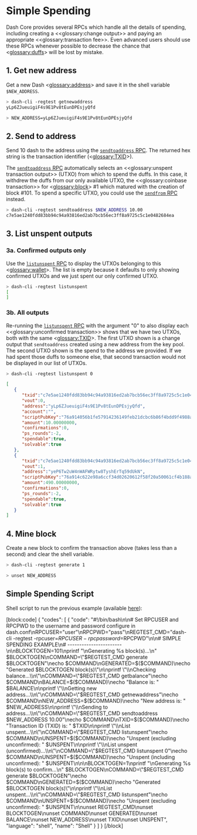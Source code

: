 # Simple Spending

Dash Core provides several RPCs which handle all the details of spending, including creating a <<glossary:change output>> and paying an appropriate <<glossary:transaction fee>>. Even advanced users should use these RPCs whenever possible to decrease the chance that <<glossary:duffs>> will be lost by mistake.

## 1. Get new address

Get a new Dash <<glossary:address>> and save it in the shell variable `$NEW_ADDRESS`.

``` bash
> dash-cli -regtest getnewaddress
yLp6ZJueuigiF4s9E1Pv8tEunDPEsjyQfd

> NEW_ADDRESS=yLp6ZJueuigiF4s9E1Pv8tEunDPEsjyQfd
```

## 2. Send to address

Send 10 dash to the address using the [`sendtoaddress` RPC](../api-ref/core-api-ref-remote-procedure-calls-wallet.md#sendtoaddress).  The returned hex string is the transaction identifier (<<glossary:TXID>>).

The [`sendtoaddress` RPC](../api-ref/core-api-ref-remote-procedure-calls-wallet.md#sendtoaddress) automatically selects an <<glossary:unspent transaction output>> (UTXO) from which to spend the duffs. In this case, it withdrew the duffs from our only available UTXO, the <<glossary:coinbase transaction>> for <<glossary:block>> #1 which matured with the creation of block #101. To spend a specific UTXO, you could use the [`sendfrom` RPC](../api-ref/core-api-ref-remote-procedure-calls-wallet-deprecated.md#sendfrom) instead.

``` bash
> dash-cli -regtest sendtoaddress $NEW_ADDRESS 10.00
c7e5ae1240fdd83bb94c94a93816ed2ab7bcb56ec3ff8a9725c5c1e0482684ea
```

## 3. List unspent outputs

### 3a. Confirmed outputs only

Use the [`listunspent` RPC](../api-ref/core-api-ref-remote-procedure-calls-wallet.md#listunspent) to display the UTXOs belonging to this <<glossary:wallet>>. The list is empty because it defaults to only showing confirmed UTXOs and we just spent our only confirmed UTXO.

``` bash
> dash-cli -regtest listunspent
[
]
```

### 3b. All outputs

Re-running the [`listunspent` RPC](../api-ref/core-api-ref-remote-procedure-calls-wallet.md#listunspent) with the argument "0" to also display each <<glossary:unconfirmed transaction>> shows that we have two UTXOs, both with the same <<glossary:TXID>>. The first UTXO shown is a change output that `sendtoaddress` created using a new address from the key pool. The second UTXO shown is the spend to the address we provided. If we had spent those duffs to someone else, that second transaction would not be displayed in our list of UTXOs.

``` bash
> dash-cli -regtest listunspent 0
```

``` json
[  
   {  
      "txid":"c7e5ae1240fdd83bb94c94a93816ed2ab7bcb56ec3ff8a9725c5c1e0482684ea",
      "vout":0,
      "address":"yLp6ZJueuigiF4s9E1Pv8tEunDPEsjyQfd",
      "account":"",
      "scriptPubKey":"76a914056b1fe57914236149feb21dcbc6b86f4bdd9f4988ac",
      "amount":10.00000000,
      "confirmations":0,
      "ps_rounds":-2,
      "spendable":true,
      "solvable":true
   },
   {  
      "txid":"c7e5ae1240fdd83bb94c94a93816ed2ab7bcb56ec3ff8a9725c5c1e0482684ea",
      "vout":1,
      "address":"yeP6Tw2uW4nWAFWRytw8TyshErTq59dUkN",
      "scriptPubKey":"76a914c622e98a6ccf34d02620612f58f20a50061cf4b188ac",
      "amount":490.00000000,
      "confirmations":0,
      "ps_rounds":-2,
      "spendable":true,
      "solvable":true
   }
]
```

## 4. Mine block

Create a new block to confirm the transaction above (takes less than a second) and clear the shell variable.

``` bash
> dash-cli -regtest generate 1

> unset NEW_ADDRESS
```

## Simple Spending Script

Shell script to run the previous example (available [here](https://gist.github.com/dash-docs/f40bddfc0844ec0d66d196720dc936f8#file-regtest_transaction_simple_spending_example-sh)):

[block:code]
{
  "codes": [
    {
      "code": "#!/bin/bash\n\n# Set RPCUSER and RPCPWD to the username and password configure in dash.conf\nRPCUSER=\"user\"\nRPCPWD=\"pass\"\nREGTEST_CMD=\"dash-cli -regtest -rpcuser=$RPCUSER -rpcpassword=$RPCPWD\"\n\n# SIMPLE SPENDING EXAMPLE\n# -----------------------\n\nBLOCKTOGEN=101\nprintf \"\\nGenerating %s block(s)...\\n\" $BLOCKTOGEN\nCOMMAND=\"$REGTEST_CMD generate $BLOCKTOGEN\"\necho $COMMAND\nGENERATED=$($COMMAND)\necho \"Generated $BLOCKTOGEN block(s)\"\n\nprintf \"\\nChecking balance...\\n\"\nCOMMAND=\"$REGTEST_CMD getbalance\"\necho $COMMAND\nBALANCE=$($COMMAND)\necho \"Balance is: \" $BALANCE\n\nprintf \"\\nGetting new address...\\n\"\nCOMMAND=\"$REGTEST_CMD getnewaddress\"\necho $COMMAND\nNEW_ADDRESS=$($COMMAND)\necho \"New address is: \" $NEW_ADDRESS\n\nprintf \"\\nSending to address...\\n\"\nCOMMAND=\"$REGTEST_CMD sendtoaddress $NEW_ADDRESS 10.00\"\necho $COMMAND\nTXID=$($COMMAND)\necho \"Transaction ID (TXID) is: \" $TXID\n\nprintf \"\\nList unspent...\\n\"\nCOMMAND=\"$REGTEST_CMD listunspent\"\necho $COMMAND\nUNSPENT=$($COMMAND)\necho \"Unspent (excluding unconfirmed): \" $UNSPENT\n\nprintf \"\\nList unspent (unconfirmed)...\\n\"\nCOMMAND=\"$REGTEST_CMD listunspent 0\"\necho $COMMAND\nUNSPENT=$($COMMAND)\necho \"Unspent (including unconfirmed): \" $UNSPENT\n\n\nBLOCKTOGEN=1\nprintf \"\\nGenerating %s block(s) to confirm...\\n\" $BLOCKTOGEN\nCOMMAND=\"$REGTEST_CMD generate $BLOCKTOGEN\"\necho $COMMAND\nGENERATED=$($COMMAND)\necho \"Generated $BLOCKTOGEN block(s)\"\n\nprintf \"\\nList unspent...\\n\"\nCOMMAND=\"$REGTEST_CMD listunspent\"\necho $COMMAND\nUNSPENT=$($COMMAND)\necho \"Unspent (excluding unconfirmed): \" $UNSPENT\n\nunset REGTEST_CMD\nunset BLOCKTOGEN\nunset COMMAND\nunset GENERATED\nunset BALANCE\nunset NEW_ADDRESS\nunset TXID\nunset UNSPENT",
      "language": "shell",
      "name": "Shell"
    }
  ]
}
[/block]